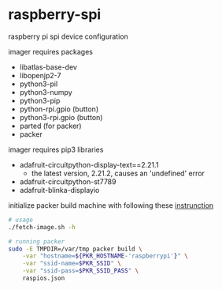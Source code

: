 # raspberry-spi
raspberry pi spi device configuration

imager requires packages
- libatlas-base-dev
- libopenjp2-7
- python3-pil
- python3-numpy
- python3-pip
- python-rpi.gpio (button)
- python3-rpi.gpio (button)
- parted (for packer)
- packer

imager requires pip3 libraries
- adafruit-circuitpython-display-text==2.21.1
    - the latest version, 2.21.2, causes an 'undefined' error
- adafruit-circuitpython-st7789
- adafruit-blinka-displayio

initialize packer build machine with following these [instrunction](https://linuxhit.com/build-a-raspberry-pi-image-packer-packer-builder-arm/)

```sh
# usage 
./fetch-image.sh -h

# running packer
sudo -E TMPDIR=/var/tmp packer build \
    -var "hostname=${PKR_HOSTNAME-'raspberrypi'}" \
    -var "ssid-name=$PKR_SSID" \
    -var "ssid-pass=$PKR_SSID_PASS" \
    raspios.json
```
